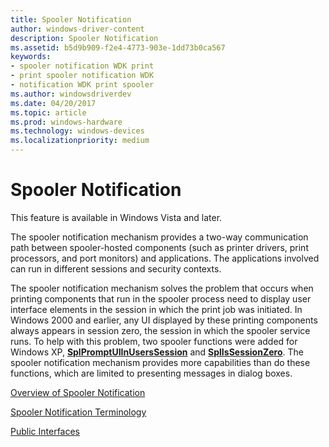 ```yaml
---
title: Spooler Notification
author: windows-driver-content
description: Spooler Notification
ms.assetid: b5d9b909-f2e4-4773-903e-1dd73b0ca567
keywords:
- spooler notification WDK print
- print spooler notification WDK
- notification WDK print spooler
ms.author: windowsdriverdev
ms.date: 04/20/2017
ms.topic: article
ms.prod: windows-hardware
ms.technology: windows-devices
ms.localizationpriority: medium
---
```


# Spooler Notification





This feature is available in Windows Vista and later.

The spooler notification mechanism provides a two-way communication path between spooler-hosted components (such as printer drivers, print processors, and port monitors) and applications. The applications involved can run in different sessions and security contexts.

The spooler notification mechanism solves the problem that occurs when printing components that run in the spooler process need to display user interface elements in the session in which the print job was initiated. In Windows 2000 and earlier, any UI displayed by these printing components always appears in session zero, the session in which the spooler service runs. To help with this problem, two spooler functions were added for Windows XP, [**SplPromptUIInUsersSession**](https://msdn.microsoft.com/library/windows/hardware/ff562679) and [**SplIsSessionZero**](https://msdn.microsoft.com/library/windows/hardware/ff562677). The spooler notification mechanism provides more capabilities than do these functions, which are limited to presenting messages in dialog boxes.

[Overview of Spooler Notification](overview-of-spooler-notification.md)

[Spooler Notification Terminology](spooler-notification-terminology.md)

[Public Interfaces](public-interfaces.md)

 

 




